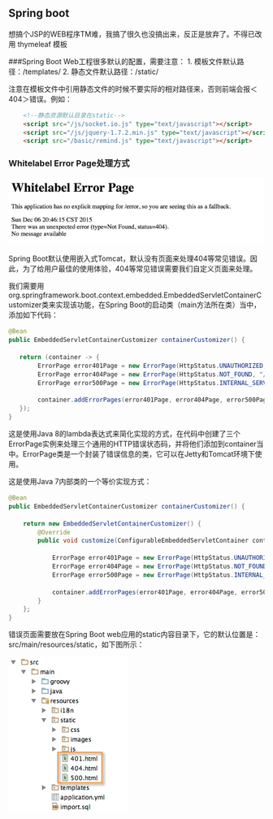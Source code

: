 ## Spring boot
想搞个JSP的WEB程序TM难，我搞了很久也没搞出来，反正是放弃了。不得已改用 thymeleaf 模板

###Spring Boot Web工程很多默认的配置，需要注意：
    1. 模板文件默认路径：/templates/
    2. 静态文件默认路径：/static/

 注意在模板文件中引用静态文件的时候不要实际的相对路径来，否则前端会报＜404＞错误。例如：

```html
    <!--静态资源默认目录在static-->
    <script src="/js/socket.io.js" type="text/javascript"></script>
    <script src="/js/jquery-1.7.2.min.js" type="text/javascript"></script>
    <script src="/basic/remind.js" type="text/javascript"></script>
```

### Whitelabel Error Page处理方式

![2](./2.jpg)

Spring Boot默认使用嵌入式Tomcat，默认没有页面来处理404等常见错误。因此，为了给用户最佳的使用体验，404等常见错误需要我们自定义页面来处理。

我们需要用org.springframework.boot.context.embedded.EmbeddedServletContainerCustomizer类来实现该功能，在Spring Boot的启动类（main方法所在类）当中，添加如下代码：
```java
@Bean
public EmbeddedServletContainerCustomizer containerCustomizer() {

   return (container -> {
        ErrorPage error401Page = new ErrorPage(HttpStatus.UNAUTHORIZED, "/401.html");
        ErrorPage error404Page = new ErrorPage(HttpStatus.NOT_FOUND, "/404.html");
        ErrorPage error500Page = new ErrorPage(HttpStatus.INTERNAL_SERVER_ERROR, "/500.html");
    
        container.addErrorPages(error401Page, error404Page, error500Page);
   });
}
```

这是使用Java 8的lambda表达式来简化实现的方式，在代码中创建了三个ErrorPage实例来处理三个通用的HTTP错误状态码，并将他们添加到container当中。ErrorPage类是一个封装了错误信息的类，它可以在Jetty和Tomcat环境下使用。

这是使用Java 7内部类的一个等价实现方式：
```java
@Bean
public EmbeddedServletContainerCustomizer containerCustomizer() {

    return new EmbeddedServletContainerCustomizer() {
        @Override
        public void customize(ConfigurableEmbeddedServletContainer container) {
    
            ErrorPage error401Page = new ErrorPage(HttpStatus.UNAUTHORIZED, "/401.html");
            ErrorPage error404Page = new ErrorPage(HttpStatus.NOT_FOUND, "/404.html");
            ErrorPage error500Page = new ErrorPage(HttpStatus.INTERNAL_SERVER_ERROR, "/500.html");
    
            container.addErrorPages(error401Page, error404Page, error500Page);
        }
    };
}
```

错误页面需要放在Spring Boot web应用的static内容目录下，它的默认位置是：src/main/resources/static，如下图所示：

![2](./1.jpg)